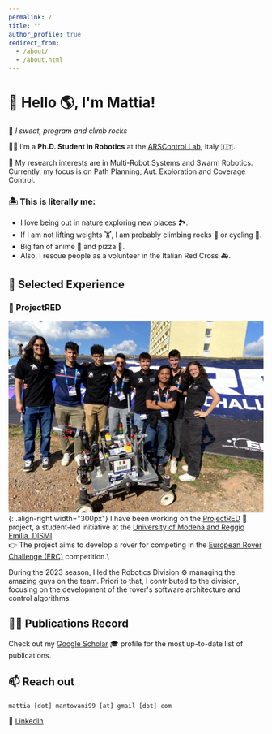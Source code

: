 ```yaml
---
permalink: /
title: ""
author_profile: true
redirect_from: 
  - /about/
  - /about.html
---
```



# 👋 Hello 🌎, I'm Mattia!
🗿 _I sweat, program and climb rocks_

🧑‍💻 I’m a **Ph.D. Student in Robotics** at the [ARSControl Lab](https://www.arscontrol.unimore.it/), Italy 🇮🇹.

🔎 My research interests are in Multi-Robot Systems and Swarm Robotics.\
Currently, my focus is on Path Planning, Aut. Exploration and Coverage Control.

### 🏝️ This is literally me: 
- I love being out in nature exploring new places 🏞️.
- If I am not lifting weights 🏋️, I am probably climbing rocks 🧗 or cycling 🚴.
- Big fan of anime 🎌 and pizza 🍕.
- Also, I rescue people as a volunteer in the Italian Red Cross 🚑.

🧳 Selected Experience
------

### 🤖 ProjectRED
![ProjectRED](/images/projectred.jpeg){: .align-right width="300px"}
I have been working on the [ProjectRED](https://www.projectred.it/) 🚀 project, a student-led initiative at the [University of Modena and Reggio Emilia, DISMI](https://www.dismi.unimore.it/it).\
👉 The project aims to develop a rover for competing in the [European Rover Challenge (ERC)](https://roverchallenge.eu/) competition.\

During the 2023 season, I led the Robotics Division ⚙️ managing the amazing guys on the team. Priori to that, I contributed to the division, focusing on the development of the rover's software architecture and control algorithms.

👨‍🔬 Publications Record
------

Check out my [Google Scholar](https://scholar.google.com/citations?user=8Q6Z9QoAAAAJ&hl=en) 🎓 profile for the most up-to-date list of publications.

📫 Reach out
------
```
mattia [dot] mantovani99 [at] gmail [dot] com
```
🔗 [LinkedIn](https://www.linkedin.com/in/mantovanim/)



